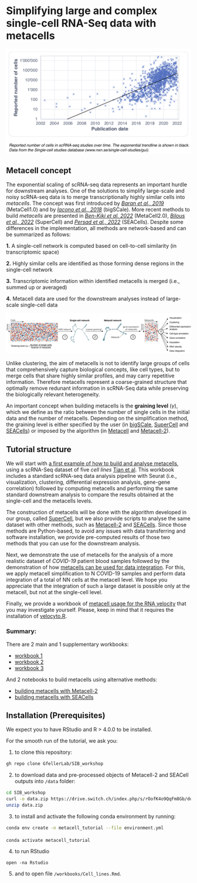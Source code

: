 Simplifying large and complex single-cell RNA-Seq data with metacells
================

![](plots/0.png)<!-- -->

## Metacell concept

The exponential scaling of scRNA-seq data represents an important hurdle
for downstream analyses. One of the solutions to simplify large-scale
and noisy scRNA-seq data is to merge transcriptionally highly similar cells
into *metacells*. The concept was first introduced by [*Baran et al.,
2019*](https://doi.org/10.1186/s13059-019-1812-2) (MetaCell1.0) and by [*Iacono et
al., 2018*](https://doi:10.1101/gr.230771.117) (bigSCale). More recent methods to build
*metacells* are presented in [*Ben-Kiki et
al. 2022*](https://doi.org/10.1186/s13059-022-02667-1) (MetaCell2.0), [*Bilous et al.,
2022*](https://www.biorxiv.org/content/10.1101/2021.06.07.447430v2) (SuperCell) and
[*Persad et al.,
2022*](https://www.biorxiv.org/content/10.1101/2022.04.02.486748v1) (SEACells).
Despite some differences in the implementation, all methods are
network-based and can be summarized as follows:

**1.** A single-cell network is computed based on cell-to-cell
similarity (in transcriptomic space)

**2.** Highly similar cells are identified as those forming dense
regions in the single-cell network

**3.** Transcriptomic information within identified metacells is merged
(i.e., summed up or averaged)

**4.** Metacell data are used for the downstream analyses instead of
large-scale single-cell data

![](plots/1.png)<!-- -->

Unlike clustering, the aim of metacells is not to identify large groups of cells that comprehensively capture biological concepts, like cell types, but to merge cells that share highly similar profiles, and may carry repetitive information. Therefore metacells represent a coarse-grained structure that optimally remove redunant information in scRNA-Seq data while preserving the biologically relevant heterogeneity.

An important concept when building metacells is the **graining level** (*γ*),
which we define as the ratio between the number of single cells in the
initial data and the number of metacells. Depending on the
simplification method, the graining level is either specified by the
user (in [bigSCale](https://github.com/iaconogi/bigSCale2),
[SuperCell](https://github.com/GfellerLab/SuperCell) and
[SEACells](https://github.com/dpeerlab/SEACells)) or imposed by the algorithm (in
[Metacell](https://github.com/tanaylab/metacell) and
[Metacell-2](https://github.com/tanaylab/metacells)).

## Tutorial structure

We will start with [a first example of how to build and analyse metacells](https://github.com/GfellerLab/SIB_workshop/blob/main/workbooks/Cell_lines.md),
using a scRNA-Seq dataset of five *cell lines* [Tian et al](https://www.nature.com/articles/s41592-019-0425-8). This
workbook includes a standard scRNA-seq data analysis pipeline with
Seurat (i.e., visualization, clustering, differential expression
analysis, gene-gene correlation) followed by computing metacells and performing the same standard downstream
analysis to compare the results obtained at the
single-cell and the metacells levels.

The construction of metacells will be done with the algorithm developed in our
group, called [SuperCell](https://github.com/GfellerLab/SuperCell), but
we also provide scripts to analyse the same dataset with other methods,
such as
[Metacell-2](https://github.com/GfellerLab/SIB_workshop/blob/main/workbooks/Metacell2.ipynb)
and
[SEACells](https://github.com/GfellerLab/SIB_workshop/blob/main/workbooks/SEACells.ipynb).
Since those methods are Python-based, to avoid any issues with data
transferring and software installation, we provide pre-computed results
of those two methods that you can use for the downstream analysis.

Next, we demonstrate the use of metacells for the analysis of a more
realistic dataset of *COVID-19* patient blood samples followed by the
demonstration of how [metacells can be used for data integration](). For
this, we apply metacell simplification to N COVID-19 samples and perform
data integration of a total of NN cells at the metacell level. We hope
you appreciate that the integration of such a large dataset is possible
only at the metacell, but not at the single-cell level.

Finally, we provide a workbook of [metacell usage for the RNA
velocity](https://github.com/GfellerLab/SIB_workshop/blob/main/workbooks/RNAvelocity_for_metacells.md)
that you may investigate yourself. Please, keep in mind that it requires
the installation of [velocyto.R](http://velocyto.org).

### Summary:

There are 2 main and 1 supplementary workbooks:

-   [workbook
    1](https://github.com/GfellerLab/SIB_workshop/blob/main/workbooks/Cell_lines.md)
-   [workbook 2]()
-   [workbook
    3](https://github.com/GfellerLab/SIB_workshop/blob/main/workbooks/RNAvelocity_for_metacells.md)

And 2 notebooks to build metacells using alternative methods:

-   [building metacells with
    Metacell-2](https://github.com/GfellerLab/SIB_workshop/blob/main/workbooks/Metacell2.ipynb)
-   [building metacells with
    SEACells](https://github.com/GfellerLab/SIB_workshop/blob/main/workbooks/SEACells.ipynb)

## Installation (Prerequisites)

We expect you to have RStudio and R \> 4.0.0 to be installed.

For the smooth run of the tutorial, we ask you:

1.  to clone this repository:

``` bash
gh repo clone GfellerLab/SIB_workshop
```

2.  to download data and pre-processed objects of Metacell-2 and SEACell
    outputs into `/data` folder:

``` bash
cd SIB_workshop
curl -o data.zip https://drive.switch.ch/index.php/s/rOofK4o9QqFm8Gb/download
unzip data.zip
```

3.  to install and activate the following conda environment by running:

``` bash
conda env create -n metacell_tutorial --file environment.yml

conda activate metacell_tutorial 
```

4.  to run RStudio

``` bach
open -na Rstudio
```

5.  and to open file `/workbooks/Cell_lines.Rmd`.
